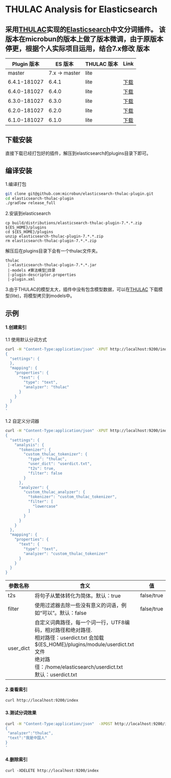 # THULAC Analysis for Elasticsearch 
采用[THULAC](https://github.com/thunlp/THULAC-Java)实现的[Elasticsearch](https://www.elastic.co)中文分词插件。
该版本在microbun的版本上做了版本微调，由于原版本停更，根据个人实际项目运用，结合7.x修改
版本
--------

Plugin 版本 | ES 版本 | THULAC 版本 |  Link
-----------|-----------|----------|------------
master | 7.x -> master | lite      |
6.4.1-181027 | 6.4.1          | lite      |[下载](https://github.com/microbun/elasticsearch-thulac-plugin/releases/download/6.4.1-181027/elasticsearch-thulac-plugin-6.4.1-181027.zip)
6.4.0-181027 | 6.4.0          | lite      |[下载](https://github.com/microbun/elasticsearch-thulac-plugin/releases/download/6.4.0-181027/elasticsearch-thulac-plugin-6.4.0-181027.zip)
6.3.0-181027 | 6.3.0          | lite      |[下载](https://github.com/microbun/elasticsearch-thulac-plugin/releases/download/6.3.0-181027/elasticsearch-thulac-plugin-6.3.0-181027.zip)
6.2.0-181027 | 6.2.0          | lite      |[下载](https://github.com/microbun/elasticsearch-thulac-plugin/releases/download/6.2.0-181027/elasticsearch-thulac-plugin-6.2.0-181027.zip)
6.1.0-181027 | 6.1.0          | lite      |[下载](https://github.com/microbun/elasticsearch-thulac-plugin/releases/download/6.1.0-181027/elasticsearch-thulac-plugin-6.1.0-181027.zip)


下载安装
--------
直接下载已经打包好的插件，解压到elasticsearch的plugins目录下即可。

编译安装
--------
1.编译打包 

```bash
git clone git@github.com:microbun/elasticsearch-thulac-plugin.git
cd elasticsearch-thulac-plugin
./gradlew release_full
```

2.安装到elasticsearch
```
cp build/distributions/elasticsearch-thulac-plugin-7.*.*.zip ${ES_HOME}/plugins
cd ${ES_HOME}/plugins
unzip elasticsearch-thulac-plugin-7.*.*.zip
rm elasticsearch-thulac-plugin-7.*.*.zip
```
解压后在plugins目录下会有一个thulac文件夹。
```
thulac
 |-elasticsearch-thulac-plugin-7.*.*.jar
 |-models #算法模型目录
 |-plugin-descriptor.properties
 |-plugin.xml
```

3.由于THULAC的模型太大，插件中没有包含模型数据，可以在[THULAC](https://github.com/thunlp/THULAC-Java) 下载模型(lite)，将模型拷贝到models中。


示例
--------
#### 1.创建索引

1.1 使用默认分词方式
```bash
curl -H "Content-Type:application/json" -XPUT http://localhost:9200/index -d'
{
  "settings": {
  },
  "mapping": {
    "properties": {
      "text": {
        "type": "text",
        "analyzer": "thulac"
      }
    }
  }
}
'
```

1.2 自定义分词器
```bash
curl -H "Content-Type:application/json" -XPUT http://localhost:9200/index -d'
{
  "settings": {
    "analysis": {
      "tokenizer": {
        "custom_thulac_tokenizer": {
          "type": "thulac",
          "user_dict": "userdict.txt",
          "t2s": true,
          "filter": false
        }
      },
      "analyzer": {
        "custom_thulac_analyzer": {
          "tokenizer": "custom_thulac_tokenizer",
          "filter": [
            "lowercase"
          ]
        }
      }
    }
  },
  "mapping": {
    "properties": {
      "text": {
        "type": "text",
        "analyzer": "custom_thulac_tokenizer"
      }
    }
  }
}
```

| 参数名称 | 含义 | 值 |
| --- | --- |---|
| t2s | 将句子从繁体转化为简体。默认：true | false/true |
| filter | 使用过滤器去除一些没有意义的词语，例如“可以”。默认：false | false/true |
| user_dict | 自定义词典路径，每一个词一行，UTF8编码，相对路径和绝对路径.</br>相对路径：userdict.txt 会加载 ${ES_HOME}/plugins/module/userdict.txt文件</br>绝对路径：/home/elasticsearch/userdict.txt</br>默认：userdict.txt |  |

#### 2.查看索引
```bash
curl http://localhost:9200/index
```

#### 3.测试分词效果
```bash
curl -H "Content-Type:application/json"  -XPOST http://localhost:9200/index/_analyze -d'
{
 "analyzer":"thulac", 
 "text":"我是中国人"
}
'
```

#### 4.删除索引
```
curl -XDELETE http://localhost:9200/index
```
